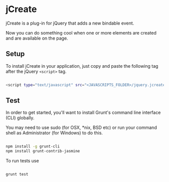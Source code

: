 jCreate
=======

jCreate is a plug-in for jQuery that adds a new bindable event.

Now you can do something cool when one or more elements are created and are available on the page.

Setup
-----

To install jCreate in your application, just copy and paste the following tag after the jQuery `<script>` tag.

```sh

<script type="text/javascript" src="<JAVASCRIPTS_FOLDER>/jquery.jcreate.js"></script>
```

Test
----

In order to get started, you'll want to install Grunt's command line interface (CLI) globally.

You may need to use sudo (for OSX, *nix, BSD etc) or run your command shell as Administrator (for Windows) to do this.

```sh

npm install -g grunt-cli
npm install grunt-contrib-jasmine
```

To run tests use

```sh

grunt test
```